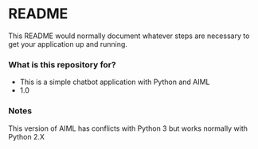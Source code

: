 # README #

This README would normally document whatever steps are necessary to get your application up and running.

### What is this repository for? ###

* This is a simple chatbot application with Python and AIML
* 1.0

### Notes ###
This version of AIML has conflicts with Python 3 but works normally with Python 2.X